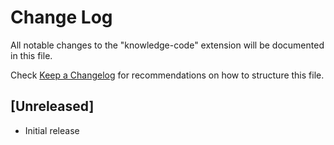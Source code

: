 # Change Log

All notable changes to the "knowledge-code" extension will be documented in this file.

Check [Keep a Changelog](http://keepachangelog.com/) for recommendations on how to structure this file.

## [Unreleased]

- Initial release